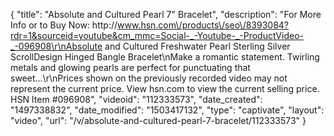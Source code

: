 {
    "title": "Absolute and Cultured Pearl 7\" Bracelet",
    "description": "For More Info or to Buy Now: http:\/\/www.hsn.com\/products\/seo\/8393084?rdr=1&sourceid=youtube&cm_mmc=Social-_-Youtube-_-ProductVideo-_-096908\r\nAbsolute and Cultured Freshwater Pearl Sterling Silver ScrollDesign Hinged Bangle Bracelet\nMake a romantic statement. Twirling metals and glowing pearls are perfect for punctuating that sweet...\r\nPrices shown on the previously recorded video may not represent the current price.  View hsn.com to view the current selling price. HSN Item #096908",
    "videoid": "112333573",
    "date_created": "1497338832",
    "date_modified": "1503417132",
    "type": "captivate",
    "layout": "video",
    "url": "\/v\/absolute-and-cultured-pearl-7-bracelet\/112333573"
}